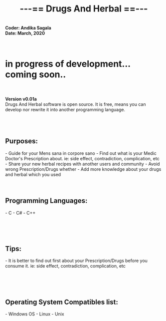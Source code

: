 
# <center> ---== Drugs And Herbal ==--- </center>
<br><b>Coder: Andika Sagala</b><br>
<b>Date: March, 2020 </b><br>
<br><br>

<h1> in progress of development... coming soon.. </h1>

<br><br>
<b>Version v0.01a </b><br>
Drugs And Herbal software is open source. It is free, means you can develop nor rewrite it into another programming language. <br>
<br><br><br>
<h2>Purposes:</h2>
- Guide for your Mens sana in corpore sano
- Find out what is your Medic Doctor's Prescription about. ie: side effect, contradiction, complication, etc
- Share your new herbal recipes with another users and community
- Avoid wrong Prescription/Drugs whether 
- Add more knowledge about your drugs and herbal which you used
<br><br><br>
<h2>Programming Languages:</h2>
- C
- C#
- C++

<br><br><br>
<h2>Tips:</h2>
- It is better to find out first about your Prescription/Drugs before you consume it. ie: side effect, contradiction, complication, etc

<br><br><br>
<h2>Operating System Compatibles list:</h2>
- Windows OS
- Linux
- Unix